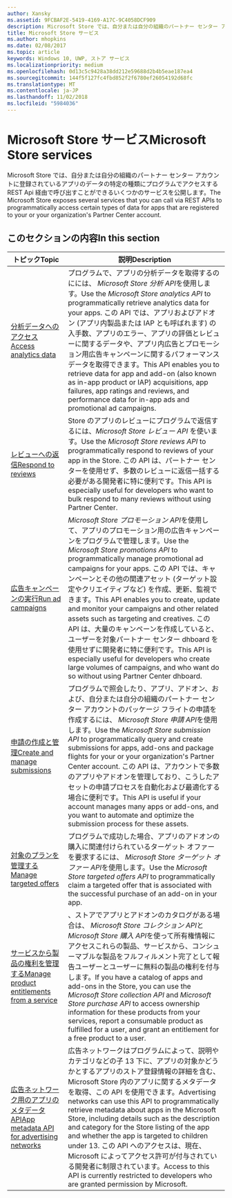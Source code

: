 ```yaml
---
author: Xansky
ms.assetid: 9FCBAF2E-5419-4169-A17C-9C4058DCF909
description: Microsoft Store では、自分または自分の組織のパートナー センター アカウントに登録されているアプリのデータの特定の種類にプログラムでアクセスする REST Api 経由で呼び出すことができるいくつかのサービスを公開します。
title: Microsoft Store サービス
ms.author: mhopkins
ms.date: 02/08/2017
ms.topic: article
keywords: Windows 10, UWP, ストア サービス
ms.localizationpriority: medium
ms.openlocfilehash: 0d13c5c9428a38dd212e59688d2b4b5eae187ea4
ms.sourcegitcommit: 144f5f127fc4fbd852f2f6780ef26054192d68fc
ms.translationtype: MT
ms.contentlocale: ja-JP
ms.lasthandoff: 11/02/2018
ms.locfileid: "5984036"
---
```

# <a name="microsoft-store-services"></a><span data-ttu-id="84c2c-104">Microsoft Store サービス</span><span class="sxs-lookup"><span data-stu-id="84c2c-104">Microsoft Store services</span></span>

<span data-ttu-id="84c2c-105">Microsoft Store では、自分または自分の組織のパートナー センター アカウントに登録されているアプリのデータの特定の種類にプログラムでアクセスする REST Api 経由で呼び出すことができるいくつかのサービスを公開します。</span><span class="sxs-lookup"><span data-stu-id="84c2c-105">The Microsoft Store exposes several services that you can call via REST APIs to programmatically access certain types of data for apps that are registered to your or your organization's Partner Center account.</span></span>

## <a name="in-this-section"></a><span data-ttu-id="84c2c-106">このセクションの内容</span><span class="sxs-lookup"><span data-stu-id="84c2c-106">In this section</span></span>


| <span data-ttu-id="84c2c-107">トピック</span><span class="sxs-lookup"><span data-stu-id="84c2c-107">Topic</span></span>            | <span data-ttu-id="84c2c-108">説明</span><span class="sxs-lookup"><span data-stu-id="84c2c-108">Description</span></span>                 |
|------------------|-----------------------------|
| [<span data-ttu-id="84c2c-109">分析データへのアクセス</span><span class="sxs-lookup"><span data-stu-id="84c2c-109">Access analytics data</span></span>](access-analytics-data-using-windows-store-services.md) | <span data-ttu-id="84c2c-110">プログラムで、アプリの分析データを取得するのにには、 *Microsoft Store 分析 API*を使用します。</span><span class="sxs-lookup"><span data-stu-id="84c2c-110">Use the *Microsoft Store analytics API* to programmatically retrieve analytics data for your apps.</span></span> <span data-ttu-id="84c2c-111">この API では、アプリおよびアドオン (アプリ内製品または IAP とも呼ばれます) の入手数、アプリのエラー、アプリの評価とレビューに関するデータや、アプリ内広告とプロモーション用広告キャンペーンに関するパフォーマンス データを取得できます。</span><span class="sxs-lookup"><span data-stu-id="84c2c-111">This API enables you to retrieve data for app and add-on (also known as in-app product or IAP) acquisitions, app failures, app ratings and reviews, and performance data for in-app ads and promotional ad campaigns.</span></span> |
| [<span data-ttu-id="84c2c-112">レビューへの返信</span><span class="sxs-lookup"><span data-stu-id="84c2c-112">Respond to reviews</span></span>](respond-to-reviews-using-windows-store-services.md) | <span data-ttu-id="84c2c-113">Store のアプリのレビューにプログラムで返信するには、*Microsoft Store レビュー API* を使います。</span><span class="sxs-lookup"><span data-stu-id="84c2c-113">Use the *Microsoft Store reviews API* to programmatically respond to reviews of your app in the Store.</span></span> <span data-ttu-id="84c2c-114">この API は、パートナー センターを使用せず、多数のレビューに返信一括する必要がある開発者に特に便利です。</span><span class="sxs-lookup"><span data-stu-id="84c2c-114">This API is especially useful for developers who want to bulk respond to many reviews without using Partner Center.</span></span>  |
| [<span data-ttu-id="84c2c-115">広告キャンペーンの実行</span><span class="sxs-lookup"><span data-stu-id="84c2c-115">Run ad campaigns</span></span>](run-ad-campaigns-using-windows-store-services.md) | <span data-ttu-id="84c2c-116">*Microsoft Store プロモーション API*を使用して、アプリのプロモーション用の広告キャンペーンをプログラムで管理します。</span><span class="sxs-lookup"><span data-stu-id="84c2c-116">Use the *Microsoft Store promotions API* to programmatically manage promotional ad campaigns for your apps.</span></span> <span data-ttu-id="84c2c-117">この API では、キャンペーンとその他の関連アセット (ターゲット設定やクリエイティブなど) を作成、更新、監視できます。</span><span class="sxs-lookup"><span data-stu-id="84c2c-117">This API enables you to create, update and monitor your campaigns and other related assets such as targeting and creatives.</span></span> <span data-ttu-id="84c2c-118">この API は、大量のキャンペーンを作成していると、ユーザーを対象パートナー センター dhboard を使用せずに開発者に特に便利です。</span><span class="sxs-lookup"><span data-stu-id="84c2c-118">This API is especially useful for developers who create large volumes of campaigns, and who want do so without using Partner Center dhboard.</span></span> |
| [<span data-ttu-id="84c2c-119">申請の作成と管理</span><span class="sxs-lookup"><span data-stu-id="84c2c-119">Create and manage submissions</span></span>](create-and-manage-submissions-using-windows-store-services.md) | <span data-ttu-id="84c2c-120">プログラムで照会したり、アプリ、アドオン、および、自分または自分の組織のパートナー センター アカウントのパッケージ フライトの申請を作成するには、 *Microsoft Store 申請 API*を使用します。</span><span class="sxs-lookup"><span data-stu-id="84c2c-120">Use the *Microsoft Store submission API* to programmatically query and create submissions for apps, add-ons and package flights for your or your organization's Partner Center account.</span></span> <span data-ttu-id="84c2c-121">この API は、アカウントで多数のアプリやアドオンを管理しており、こうしたアセットの申請プロセスを自動化および最適化する場合に便利です。</span><span class="sxs-lookup"><span data-stu-id="84c2c-121">This API is useful if your account manages many apps or add-ons, and you want to automate and optimize the submission process for these assets.</span></span> |
| [<span data-ttu-id="84c2c-122">対象のプランを管理する</span><span class="sxs-lookup"><span data-stu-id="84c2c-122">Manage targeted offers</span></span> ](manage-targeted-offers-using-windows-store-services.md) | <span data-ttu-id="84c2c-123">プログラムで成功した場合、アプリのアドオンの購入に関連付けられているターゲット オファーを要求するには、 *Microsoft Store ターゲット オファー API*を使用します。</span><span class="sxs-lookup"><span data-stu-id="84c2c-123">Use the *Microsoft Store targeted offers API* to programmatically claim a targeted offer that is associated with the successful purchase of an add-on in your app.</span></span> |
| [<span data-ttu-id="84c2c-124">サービスから製品の権利を管理する</span><span class="sxs-lookup"><span data-stu-id="84c2c-124">Manage product entitlements from a service</span></span>](view-and-grant-products-from-a-service.md)  | <span data-ttu-id="84c2c-125">、ストアでアプリとアドオンのカタログがある場合は、 *Microsoft Store コレクション API*と*Microsoft Store 購入 API*を使って所有権情報にアクセスこれらの製品、サービスから、コンシューマブルな製品をフルフィルメント完了として報告ユーザーとユーザーに無料の製品の権利を付与します。</span><span class="sxs-lookup"><span data-stu-id="84c2c-125">If you have a catalog of apps and add-ons in the Store, you can use the *Microsoft Store collection API* and *Microsoft Store purchase API* to access ownership information for these products from your services, report a consumable product as fulfilled for a user, and grant an entitlement for a free product to a user.</span></span>  |
| [<span data-ttu-id="84c2c-126">広告ネットワーク用のアプリのメタデータ API</span><span class="sxs-lookup"><span data-stu-id="84c2c-126">App metadata API for advertising networks</span></span>](app-metadata-api-for-advertising-networks.md)  | <span data-ttu-id="84c2c-127">広告ネットワークはプログラムによって、説明やカテゴリなどの子 13 下に、アプリの対象かどうかとするアプリのストア登録情報の詳細を含む、Microsoft Store 内のアプリに関するメタデータを取得、この API を使用できます。</span><span class="sxs-lookup"><span data-stu-id="84c2c-127">Advertising networks can use this API to programmatically retrieve metadata about apps in the Microsoft Store, including details such as the description and category for the Store listing of the app and whether the app is targeted to children under 13.</span></span> <span data-ttu-id="84c2c-128">この API へのアクセスは、現在、Microsoft によってアクセス許可が付与されている開発者に制限されています。</span><span class="sxs-lookup"><span data-stu-id="84c2c-128">Access to this API is currently restricted to developers who are granted permission by Microsoft.</span></span>  |
